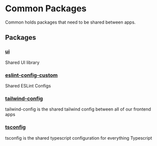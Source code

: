 # Common Packages

Common holds packages that need to be shared between apps.

## Packages

### [ui](./ui)
Shared UI library

### [eslint-config-custom](./eslint-config-ts)
Shared ESLint Configs

### [tailwind-config](./tailwind-config)
tailwind-config is the shared tailwind config between all of our frontend apps

### [tsconfig](./tsconfig)
tsconfig is the shared typescript configuration for everything Typescript
